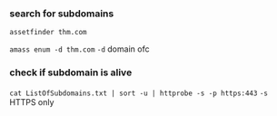 ### search for subdomains

`assetfinder thm.com`

`amass enum -d thm.com`
`-d` domain ofc

### check if subdomain is alive

`cat ListOfSubdomains.txt | sort -u | httprobe -s -p https:443`
`-s` HTTPS only

